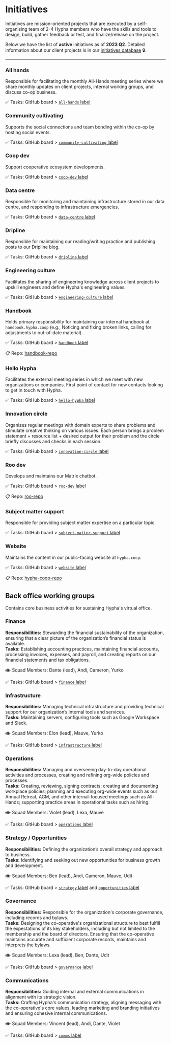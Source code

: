 # Initiatives


Initiatives are mission-oriented projects that are executed by a self-organising team of 2-4 Hypha members who have the skills and tools to design, build, gather feedback or test, and finalize/release on the project. 

Below we have the list of **active** initiatives as of **2023 Q2**. Detailed information about our client projects is in our [initiatives database][members] 🔒. 

--- 

### All hands 
Responsible for facilitating the monthly All-Hands meeting series where we share monthly updates on client projects, internal working groups, and discuss co-op business.

✅ Tasks: GitHub board > [`all-hands` label][l-all-hands]   

### Community cultivating
Supports the social connections and team bonding within the co-op by hosting social events.

✅ Tasks: GitHub board > [`community-cultivating` label][l-community-cultivating]   

### Coop dev
Support cooperative ecosystem developments.

✅ Tasks: GitHub board > [`coop-dev` label][l-coop-dev]   

### Data centre
Responsible for monitoring and maintaining infrastructure stored in our data centre, and responding to infrastructure emergencies.

✅ Tasks: GitHub board > [`data-centre` label][l-data-centre]   

### Dripline
Responsible for maintaining our reading/writing practice and publishing posts to our Dripline blog.

✅ Tasks: GitHub board > [`dripline` label][l-dripline]   

### Engineering culture
Facilitates the sharing of engineering knowledge across client projects to upskill engineers and define Hypha's engineering values.

✅ Tasks: GitHub board > [`engineering-culture` label][l-engineering-culture]   

### Handbook
Holds primary responsibility for maintaining our internal handbook at `handbook.hypha.coop` (e.g., Noticing and fixing broken links, calling for adjustments to out-of-date material).

✅ Tasks: GitHub board > [`handbook` label][l-handbook]

📋 Repo: [handbook-repo]

### Hello Hypha
Facilitates the external meeting series in which we meet with new organizations or companies. First point of contact for new contacts looking to get in touch with Hypha.

✅ Tasks: GitHub board > [`hello-hypha` label][l-hello-hypha]

### Innovation circle
Organizes regular meetings with domain experts to share problems and stimulate creative thinking on various issues. Each person brings a problem statement + resource list + desired output for their problem and the circle briefly discusses and checks in each session.

✅ Tasks: GitHub board > [`innovation-circle` label][l-innovation-circle]

### Roo dev
Develops and maintains our Matrix chatbot.

✅ Tasks: GitHub board > [`roo-dev` label][l-roo-dev]

📋 Repo: [roo-repo]

### Subject matter support
Responsible for providing subject matter expertise on a particular topic.

✅ Tasks: GitHub board > [`subject-matter-support` label][l-subject-matter-support]

### Website
Maintains the content in our public-facing website at `hypha.coop`.

✅ Tasks: GitHub board > [`website` label][l-website]

📋 Repo: [hypha-coop-repo]

## Back office working groups

Contains core business activities for sustaining Hypha's virtual office. 

### Finance
**Responsibilities:** Stewarding the financial sustainability of the organization, ensuring that a clear picture of the organization’s financial status is available.  
**Tasks:** Establishing accounting practices, maintaining financial accounts, processing invoices, expenses, and payroll, and creating reports on our financial statements and tax obligations.  

👪 Squad Members: Dante (lead), Andi, Cameron, Yurko 

✅ Tasks: GitHub board > [`finance` label][l-fin]

### Infrastructure
**Responsibilities:** Managing technical infrastructure and providing technical support for our organization’s internal tools and services.  
**Tasks:** Maintaining servers, configuring tools such as Google Workspace and Slack.  

👪 Squad Members: Elon (lead), Mauve, Yurko

✅ Tasks: GitHub board > [`infrastructure` label][l-inf]

### Operations
**Responsibilities:** Managing and overseeing day-to-day operational activities and processes, creating and refining org-wide policies and processes.  
**Tasks:** Creating, reviewing, signing contracts; creating and documenting workplace policies; planning and executing org-wide events such as our Annual Retreat, AGM, and other internal-focused meetings such as All-Hands; supporting practice areas in operational tasks such as hiring.  

👪 Squad Members: Violet (lead), Lexa, Mauve

✅ Tasks: GitHub board > [`operations` label][l-ops]

### Strategy / Opportunities
**Responsibilities:** Defining the organization’s overall strategy and approach to business.  
**Tasks:** Identifying and seeking out new opportunities for business growth and development.  

👪 Squad Members: Ben (lead), Andi, Cameron, Mauve, Udit

✅ Tasks: GitHub board > [`strategy` label][l-str] and [`opportunities` label][l-opp]

### Governance
**Responsibilities:** Responsible for the organization's corporate governance, including records and bylaws.  
**Tasks:** Designing the co-operative's organizational structure to best fulfill the expectations of its key stakeholders, including but not limited to the membership and the board of directors. Ensuring that the co-operative maintains accurate and sufficient corporate records, maintains and interprets the bylaws.   

👪 Squad Members: Lexa (lead), Ben, Dante, Udit

✅ Tasks: GitHub board > [`governance` label][l-gov] 

### Communications
**Responsibilities:** Guiding internal and external communications in alignment with its strategic vision.  
**Tasks:** Crafting Hypha's communication strategy, aligning messaging with the co-operative's core values, leading marketing and branding initiatives and ensuring cohesive internal communications.

👪 Squad Members: Vincent (lead), Andi, Dante, Violet

✅ Tasks: GitHub board > [`comms` label][l-comms] 


<!-- Links: Important -->
[handbook-repo]: https://github.com/hyphacoop/handbook
[hypha-coop-repo]: https://github.com/hyphacoop/hypha.coop
[roo-repo]: https://github.com/hyphacoop/matrix-roobot

[calendar]: https://link.hypha.coop/calendar
[projects]: https://link.hypha.coop/projects
[hours]: https://link.hypha.coop/hours
[members]: https://link.hypha.coop/initiatives

<!-- Links: Labels -->
[l-all-hands]: https://github.com/orgs/hyphacoop/projects/10/views/1?filterQuery=label:"all-hands"
[l-community-cultivating]: https://github.com/orgs/hyphacoop/projects/10/views/1?filterQuery=label:"community-cultivating"
[l-coop-dev]: https://github.com/orgs/hyphacoop/projects/10/views/1?filterQuery=label:"coop-dev"   
[l-data-centre]: https://github.com/orgs/hyphacoop/projects/10/views/1?filterQuery=label:"data-centre"   
[l-dripline]: https://github.com/orgs/hyphacoop/projects/10/views/1?filterQuery=label:"dripline"   
[l-engineering-culture]: https://github.com/orgs/hyphacoop/projects/10/views/1?filterQuery=label:"engineering-culture"   
[l-handbook]: https://github.com/orgs/hyphacoop/projects/10/views/1?filterQuery=label:"handbook"
[l-hello-hypha]: https://github.com/orgs/hyphacoop/projects/10/views/1?filterQuery=label:"hello-hypha"
[l-innovation-circle]: https://github.com/orgs/hyphacoop/projects/10/views/1?filterQuery=label:"innovation-circle"
[l-roo-dev]: https://github.com/orgs/hyphacoop/projects/10/views/1?filterQuery=label:"roo-dev"
[l-subject-matter-support]: https://github.com/orgs/hyphacoop/projects/10/views/1?filterQuery=label:"subject-matter-support"
[l-website]: https://github.com/orgs/hyphacoop/projects/10/views/1?filterQuery=label:"website"

[l-fin]: https://github.com/orgs/hyphacoop/projects/10/views/1?filterQuery=label:"finance"
[l-str]: https://github.com/orgs/hyphacoop/projects/10/views/1?filterQuery=label:"strategy"
[l-opp]: https://github.com/orgs/hyphacoop/projects/10/views/1?filterQuery=label:"opportunities"
[l-gov]: https://github.com/orgs/hyphacoop/projects/10/views/1?filterQuery=label:"governance"
[l-inf]: https://github.com/orgs/hyphacoop/projects/10/views/1?filterQuery=label:"infrastructure"
[l-ops]: https://github.com/orgs/hyphacoop/projects/10/views/1?filterQuery=label:"operations"
[l-comms]: https://github.com/orgs/hyphacoop/projects/10/views/1?filterQuery=label:"comms"
